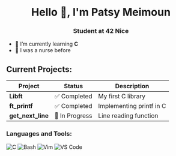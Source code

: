 <h1 align="center">Hello 👋, I'm Patsy Meimoun </h1>
<h3 align="center">Student at 42 Nice</h3>

- 🌱 I’m currently learning **C**
- 💊 I was a nurse before

## Current Projects:

| **Project**                 | **Status**       | **Description**           |
|-----------------------------|------------------|---------------------------|
| **Libft**                   | ✅ Completed     | My first C library        |
| **ft_printf**               | ✅ Completed     | Implementing printf in C  |
| **get_next_line**           | 🔨 In Progress   | Line reading function     |

<h3 align="left">Languages and Tools:</h3>

<p align="left">
  <img src="https://img.shields.io/badge/C-00599C?style=for-the-badge&logo=c&logoColor=white" alt="C" />
  <img src="https://img.shields.io/badge/Bash-4EAA25?style=for-the-badge&logo=gnu-bash&logoColor=white" alt="Bash" />
  <img src="https://img.shields.io/badge/Vim-019733?style=for-the-badge&logo=vim&logoColor=white" alt="Vim" />
  <img src="https://img.shields.io/badge/VS%20Code-0078D4?style=for-the-badge&logo=visual-studio-code&logoColor=white" alt="VS Code" />
</p>
